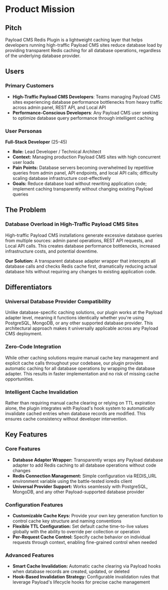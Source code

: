 # Product Mission

## Pitch
Payload CMS Redis Plugin is a lightweight caching layer that helps developers running high-traffic Payload CMS sites reduce database load by providing transparent Redis caching for all database operations, regardless of the underlying database provider.

## Users

### Primary Customers
- **High-Traffic Payload CMS Developers**: Teams managing Payload CMS sites experiencing database performance bottlenecks from heavy traffic across admin panel, REST API, and Local API
- **Performance-Conscious Developers**: Any Payload CMS user seeking to optimize database query performance through intelligent caching

### User Personas
**Full-Stack Developer** (25-45)
- **Role:** Lead Developer / Technical Architect
- **Context:** Managing production Payload CMS sites with high concurrent user loads
- **Pain Points:** Database servers becoming overwhelmed by repetitive queries from admin panel, API endpoints, and local API calls; difficulty scaling database infrastructure cost-effectively
- **Goals:** Reduce database load without rewriting application code; implement caching transparently without changing existing Payload queries

## The Problem

### Database Overload in High-Traffic Payload CMS Sites
High-traffic Payload CMS installations generate excessive database queries from multiple sources: admin panel operations, REST API requests, and Local API calls. This creates database performance bottlenecks, increased infrastructure costs, and potential downtime.

**Our Solution:** A transparent database adapter wrapper that intercepts all database calls and checks Redis cache first, dramatically reducing actual database hits without requiring any changes to existing application code.

## Differentiators

### Universal Database Provider Compatibility
Unlike database-specific caching solutions, our plugin works at the Payload adapter level, meaning it functions identically whether you're using PostgreSQL, MongoDB, or any other supported database provider. This architectural approach makes it universally applicable across any Payload CMS deployment.

### Zero-Code Integration
While other caching solutions require manual cache key management and explicit cache calls throughout your codebase, our plugin provides automatic caching for all database operations by wrapping the database adapter. This results in faster implementation and no risk of missing cache opportunities.

### Intelligent Cache Invalidation
Rather than requiring manual cache clearing or relying on TTL expiration alone, the plugin integrates with Payload's hook system to automatically invalidate cached entries when database records are modified. This ensures cache consistency without developer intervention.

## Key Features

### Core Features
- **Database Adapter Wrapper:** Transparently wraps any Payload database adapter to add Redis caching to all database operations without code changes
- **Redis Connection Management:** Simple configuration via REDIS_URL environment variable using the battle-tested ioredis client
- **Universal Provider Support:** Works seamlessly with PostgreSQL, MongoDB, and any other Payload-supported database provider

### Configuration Features
- **Customizable Cache Keys:** Provide your own key generation function to control cache key structure and naming conventions
- **Flexible TTL Configuration:** Set default cache time-to-live values globally with the ability to override per collection or operation
- **Per-Request Cache Control:** Specify cache behavior on individual requests through context, enabling fine-grained control when needed

### Advanced Features
- **Smart Cache Invalidation:** Automatic cache clearing via Payload hooks when database records are created, updated, or deleted
- **Hook-Based Invalidation Strategy:** Configurable invalidation rules that leverage Payload's lifecycle hooks for precise cache management
